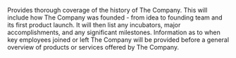 Provides thorough coverage of the history of The Company. This will include how The Company was founded - from idea to founding team and its first product launch. It will then list any incubators, major accomplishments, and any significant milestones. Information as to when key employees joined or left The Company will be provided before a general overview of products or services offered by The Company.
